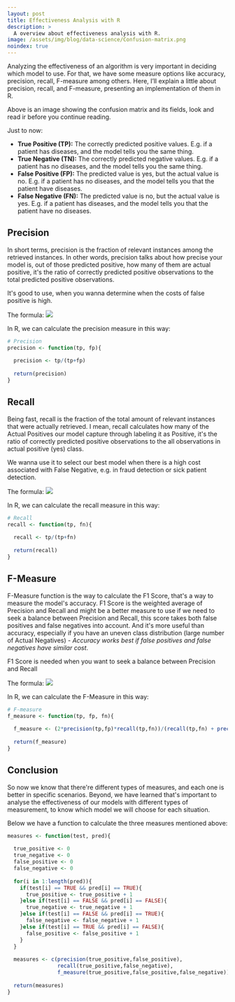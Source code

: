 ```yaml
---
layout: post
title: Effectiveness Analysis with R
description: >
  A overview about effectiveness analysis with R.
image: /assets/img/blog/data-science/Confusion-matrix.png
noindex: true
---
```


Analyzing the effectiveness of an algorithm is very important in deciding which model to use. For that, we have some 
measure options like accuracy, precision, recall, F-measure among others. Here, I’ll explain a little about precision, recall,
and F-measure, presenting an implementation of them in R.

Above is an image showing the confusion matrix and its fields, look and read ir before you continue reading.

Just to now:
*   **True Positive (TP):** The correctly predicted positive values. E.g. if a patient has diseases, and the model tells you the same thing.
*   **True Negative (TN):** The correctly predicted negative values. E.g. if a patient has no diseases, and the model tells you the same thing. 
*   **False Positive (FP):** The predicted value is yes, but the actual value is no. E.g. if a patient has no diseases, and the model tells you that the patient have diseases. 
*   **False Negative (FN):** The predicted value is no, but the actual value is yes. E.g. if a patient has diseases, and the model tells you that the patient have no diseases. 

## Precision
In short terms, precision is the fraction of relevant instances among the retrieved instances. In other words, precision
talks about how precise your model is, out of those predicted positive, how many of them are actual positive, it's the ratio
of correctly predicted positive observations to the total predicted positive observations. 

It's good to use, when you wanna determine when the costs of false positive is high.

The formula:
![](https://miro.medium.com/max/444/1*C3ctNdO0mde9fa1PFsCVqA.png)

In R, we can calculate the precision measure in this way:

~~~R
# Precision
precision <- function(tp, fp){
  
  precision <- tp/(tp+fp)
  
  return(precision)
}
~~~

## Recall
Being fast, recall is the fraction of the total amount of relevant instances that were actually retrieved. I mean, recall
calculates how many of the Actual Positives our model capture through labeling it as Positive, it's the ratio of correctly 
predicted positive observations to the all observations in actual positive (yes) class.

We wanna use it to select our best model when there is a high cost associated with False Negative, e.g. in fraud detection 
or sick patient detection.

The formula:
![](https://miro.medium.com/max/418/1*dXkDleGhA-jjZmZ1BlYKXg.png)

In R, we can calculate the recall measure in this way:

~~~R
# Recall
recall <- function(tp, fn){
  
  recall <- tp/(tp+fn)
  
  return(recall)
}
~~~

## F-Measure
F-Measure function is the way to calculate the F1 Score, that's a way to measure the model's accuracy. F1 Score  is the 
weighted average of Precision and Recall and might be a better measure to use if we need to seek a balance between 
Precision and Recall, this score takes both false positives and false negatives into account. And it's more useful than 
accuracy, especially if you have an uneven class distribution (large number of Actual Negatives) - _Accuracy works best 
if false positives and false negatives have similar cost_.

F1 Score is needed when you want to seek a balance between Precision and Recall

The formula:
![](https://miro.medium.com/max/282/1*T6kVUKxG_Z4V5Fm1UXhEIw.png)

In R, we can calculate the F-Measure in this way:

~~~R
# F-measure
f_measure <- function(tp, fp, fn){
  
  f_measure <- (2*precision(tp,fp)*recall(tp,fn))/(recall(tp,fn) + precision(tp, fp))
  
  return(f_measure)
}
~~~

## Conclusion
So now we know that there're different types of measures, and each one is better in specific scenarios. Beyond, we have 
learned that's important to analyse the effectiveness of our models with different types of measurement, to know which model 
we will choose for each situation.

Below we have a function to calculate the three measures mentioned above:

~~~R
measures <- function(test, pred){
  
  true_positive <- 0
  true_negative <- 0
  false_positive <- 0
  false_negative <- 0
  
  for(i in 1:length(pred)){
    if(test[i] == TRUE && pred[i] == TRUE){
      true_positive <- true_positive + 1
    }else if(test[i] == FALSE && pred[i] == FALSE){
      true_negative <- true_negative + 1
    }else if(test[i] == FALSE && pred[i] == TRUE){
      false_negative <- false_negative + 1
    }else if(test[i] == TRUE && pred[i] == FALSE){
      false_positive <- false_positive + 1
    }
  }
  
  measures <- c(precision(true_positive,false_positive), 
                recall(true_positive,false_negative), 
                f_measure(true_positive,false_positive,false_negative))
  
  return(measures)
}
~~~

